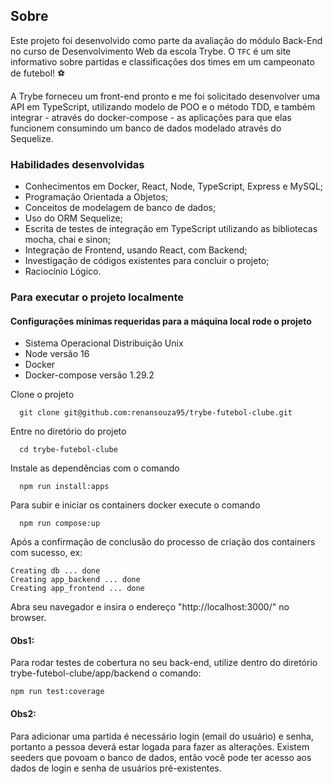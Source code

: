 ## Sobre

Este projeto foi desenvolvido como parte da avaliação do módulo Back-End no curso de Desenvolvimento Web da escola Trybe.
  O `TFC` é um site informativo sobre partidas e classificações dos times em um campeonato de futebol! ⚽️

A Trybe forneceu um front-end pronto e me foi solicitado desenvolver uma API em TypeScript, utilizando modelo de POO e o método TDD, e também integrar - através do docker-compose - as aplicações para que elas funcionem consumindo um banco de dados modelado através do Sequelize.

### Habilidades desenvolvidas

- Conhecimentos em Docker, React, Node, TypeScript, Express e MySQL;
- Programação Orientada a Objetos;
- Conceitos de modelagem de banco de dados;
- Uso do ORM Sequelize;
- Escrita de testes de integração em TypeScript utilizando as bibliotecas mocha, chai e sinon;
- Integração de Frontend, usando React, com Backend;
- Investigação de códigos existentes para concluir o projeto;
- Raciocínio Lógico.

### Para executar o projeto localmente

#### Configurações mínimas requeridas para a máquina local rode o projeto

  - Sistema Operacional Distribuição Unix
  - Node versão 16  
  - Docker
  - Docker-compose versão 1.29.2

  Clone o projeto
```
  git clone git@github.com:renansouza95/trybe-futebol-clube.git
```
Entre no diretório do projeto
```
  cd trybe-futebol-clube
```
Instale as dependências com o comando
```
  npm run install:apps
```
Para subir e iniciar os containers docker execute o comando
```
  npm run compose:up
```
Após a confirmação de conclusão do processo de criação dos containers com sucesso, ex:
```
Creating db ... done
Creating app_backend ... done
Creating app_frontend ... done
```
Abra seu navegador e insira o endereço "http://localhost:3000/" no browser.

#### Obs1:
  Para rodar testes de cobertura no seu back-end, utilize dentro do diretório trybe-futebol-clube/app/backend o comando: 
  ```
  npm run test:coverage
  ```
#### Obs2:

  Para adicionar uma partida é necessário login (email do usuário) e senha, portanto a pessoa deverá estar logada para fazer as alterações. Existem seeders que povoam o banco de dados, então você pode ter acesso aos dados de login e senha de usuários pré-existentes.
